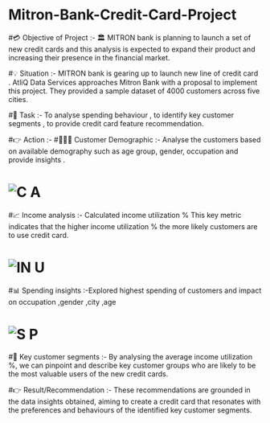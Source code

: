 # Mitron-Bank-Credit-Card-Project
#💳 Objective of Project :-  🏛 MITRON bank is planning to launch a set of new credit cards and this analysis is expected to expand their product  and increasing their presence in the financial market.

#💡 Situation :- MITRON bank is gearing up to launch new line of credit card . AtliQ Data Services approaches Mitron Bank with a proposal to implement this project. They provided a sample dataset of 4000 customers across five cities.

#📝 Task :- To analyse spending behaviour , to identify key customer segments , to provide credit card feature recommendation.

#👉 Action :- 
#👩‍👧‍👧 Customer Demographic :- Analyse the customers based on available demography such as age group, gender, occupation  and provide insights .
# ![C A](https://github.com/Sharayu86Jadhav/Mitron-Bank-Credit-Card-Project/assets/157635652/cefdfb47-9e6b-42c3-8aae-d2e50c536ef5)

#📈 Income analysis :- Calculated income utilization %  This key metric indicates that the higher income utilization % the more likely customers are to use credit card.
# ![IN U](https://github.com/Sharayu86Jadhav/Mitron-Bank-Credit-Card-Project/assets/157635652/02a05fc5-a2fd-46b9-8735-2c095f486d2b)
#📊 Spending insights :-Explored  highest spending  of customers and impact on occupation ,gender ,city ,age
# ![S P](https://github.com/Sharayu86Jadhav/Mitron-Bank-Credit-Card-Project/assets/157635652/ccf0be69-b25b-4b40-8022-8f9c09d341e8)

#📍 Key customer segments :- By analysing the average income utilization %, we can pinpoint and describe key customer groups who are likely to be the most valuable users of the new credit cards. 

#👉 Result/Recommendation :- These recommendations are grounded in the data insights obtained, aiming to create a credit card that resonates with the preferences and behaviours of the identified key customer segments.
